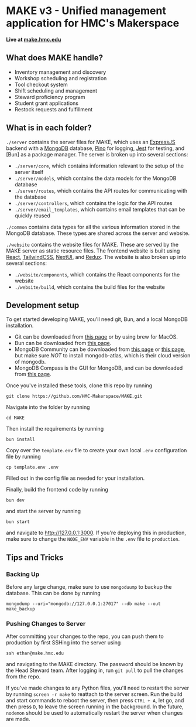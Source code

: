# MAKE v3 - Unified management application for HMC's Makerspace 

**Live at [make.hmc.edu](https://make.hmc.edu)**

## What does MAKE handle?
- Inventory management and discovery
- Workshop scheduling and registration
- Tool checkout system
- Shift scheduling and management
- Steward proficiency program
- Student grant applications
- Restock requests and fulfillment

## What is in each folder?
`./server` contains the server files for MAKE, which uses an [ExpressJS](https://expressjs.com/) backend with a [MongoDB](https://www.mongodb.com/) database, [Pino](https://github.com/pinojs/pino) for logging, [Jest](https://jestjs.io/) for testing, and [Bun] as a package manager. The server is broken up into several sections:
- `./server/core`, which contains information relevant to the setup of the server itself
- `./server/models`, which contains the data models for the MongoDB database
- `./server/routes`, which contains the API routes for communicating with the database
- `./server/controllers`, which contains the logic for the API routes
- `./server/email_templates`, which contains email templates that can be quickly reused

`./common` contains data types for all the various information stored in the MongoDB database. These types are shared across the server and website.

`./website` contains the website files for MAKE. These are served by the MAKE server as static resource files. The frontend website is built using [React](https://react.dev/), [TailwindCSS](https://tailwindcss.com/), [NextUI](https://nextui.org/), and [Redux](https://redux.js.org/). The website is also broken up into several sections:
- `./website/components`, which contains the React components for the website
- `./website/build`, which contains the build files for the website

## Development setup
To get started developing MAKE, you'll need git, Bun, and a local MongoDB installation.

- Git can be downloaded from [this page](https://git-scm.com/downloads) or by using brew for MacOS.
- Bun can be downloaded from [this page](https://bun.sh/).
- MongoDB Community can be downloaded from [this page](https://www.mongodb.com/docs/manual/tutorial/install-mongodb-on-os-x/#std-label-install-mdb-community-macos) or [this page](https://www.mongodb.com/try/download/community), but make sure *NOT* to install mongodb-atlas, which is their cloud version of mongodb.
- MongoDB Compass is the GUI for MongoDB, and can be downloaded from [this page](https://www.mongodb.com/try/download/compass).

Once you've installed these tools, clone this repo by running 

```
git clone https://github.com/HMC-Makerspace/MAKE.git
```

Navigate into the folder by running 

```
cd MAKE
```

Then install the requirements by running

```
bun install
```

Copy over the `template.env` file to create your own local `.env` configuration file by running

```
cp template.env .env
```

Filled out in the config file as needed for your installation.

Finally, build the frontend code by running

```
bun dev
```

and start the server by running

```
bun start
```

and navigate to http://127.0.0.1:3000. If you're deploying this in production, make sure to change the `NODE_ENV` variable in the `.env` file to `production`.

## Tips and Tricks
### Backing Up
Before any large change, make sure to use `mongoduump` to backup the database. This can be done by running
```
mongodump --uri="mongodb://127.0.0.1:27017" --db make --out make_backup
```

### Pushing Changes to Server
After committing your changes to the repo, you can push them to production by first SSHing into the server using
```
ssh ethan@make.hmc.edu
```
and navigating to the MAKE directory. The password should be known by the Head Steward team. After logging in, run `git pull` to pull the changes from the repo. 

If you've made changes to any Python files, you'll need to restart the server by running ```screen -r make``` to reattach to the server screen. Run the build and start commands to reboot the server, then press `CTRL + A`, let go, and then press `D`, to leave the screen running in the background. In the future, `nodemon` should be used to automatically restart the server when changes are made.
